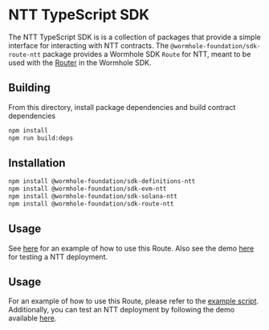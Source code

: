 # NTT TypeScript SDK

The NTT TypeScript SDK is is a collection of packages that provide a simple interface for interacting with NTT contracts. The `@wormhole-foundation/sdk-route-ntt` package provides a Wormhole SDK `Route` for NTT, meant to be used with the [Router](https://github.com/wormhole-foundation/connect-sdk/blob/main/examples/src/router.ts) in the Wormhole SDK.

## Building

From this directory, install package dependencies and build contract dependencies

```bash
npm install
npm run build:deps
```

## Installation

```bash
npm install @wormhole-foundation/sdk-definitions-ntt
npm install @wormhole-foundation/sdk-evm-ntt
npm install @wormhole-foundation/sdk-solana-ntt
npm install @wormhole-foundation/sdk-route-ntt
```

## Usage

See [here](examples/src/route.ts) for an example of how to use this Route. Also see the demo [here](https://github.com/wormhole-foundation/demo-ntt-ts-sdk) for testing a NTT deployment.

## Usage

For an example of how to use this Route, please refer to the [example script](examples/src/route.ts). Additionally, you can test an NTT deployment by following the demo available [here](https://github.com/wormhole-foundation/demo-ntt-ts-sdk).